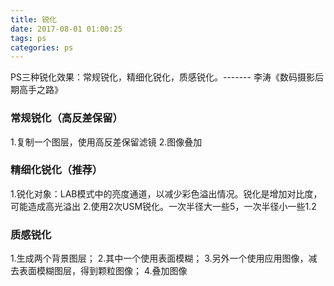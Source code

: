 ```yaml
---
title: 锐化
date: 2017-08-01 01:00:25
tags: ps
categories: ps
---
```


PS三种锐化效果：常规锐化，精细化锐化，质感锐化。------- 李涛《数码摄影后期高手之路》

### 常规锐化（高反差保留）
1.复制一个图层，使用高反差保留滤镜
2.图像叠加

### 精细化锐化（推荐）
1.锐化对象：LAB模式中的亮度通道，以减少彩色溢出情况。锐化是增加对比度，可能造成高光溢出
2.使用2次USM锐化。一次半径大一些5，一次半径小一些1.2

### 质感锐化
1.生成两个背景图层；
2.其中一个使用表面模糊；
3.另外一个使用应用图像，减去表面模糊图层，得到颗粒图像；
4.叠加图像
